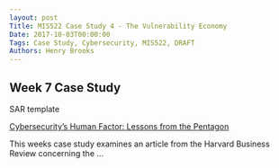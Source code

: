 ```yaml
---
layout: post
Title: MIS522 Case Study 4 - The Vulnerability Economy
Date: 2017-10-03T00:00:00
Tags: Case Study, Cybersecurity, MIS522, DRAFT
Authors: Henry Brooks
---	
```


Week 7 Case Study
---

SAR template

[Cybersecurity’s Human Factor: Lessons from the Pentagon](https://hbr.org/2015/09/cybersecuritys-human-factor-lessons-from-the-pentagon)

This weeks case study examines an article from the Harvard Business Review concerning the ...
